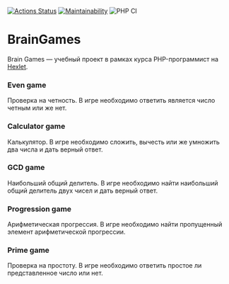 [![Actions Status](https://github.com/mxmilyasov/php-project-lvl1/workflows/hexlet-check/badge.svg)](https://github.com/mxmilyasov/php-project-lvl1/actions)
[![Maintainability](https://api.codeclimate.com/v1/badges/5234ca5d5181adbd1812/maintainability)](https://codeclimate.com/github/mxmilyasov/php-project-lvl1/maintainability)
![PHP CI](https://github.com/mxmilyasov/php-project-lvl1/workflows/PHP%20CI/badge.svg)
# BrainGames
Brain Games — учебный проект в рамках курса PHP-программист на [Hexlet](https://ru.hexlet.io/professions/php/projects/45).
### Even game
Проверка на четность. В игре необходимо ответить является число четным или же нет.
### Calculator game
Калькулятор. В игре необходимо сложить, вычесть или же умножить два числа и дать верный ответ.
### GCD game
Наибольший общий делитель. В игре необходимо найти наибольший общий делитель двух чисел и дать верный ответ.
### Progression game
Арифметическая прогрессия. В игре необходимо найти пропущенный элемент арифметической прогрессии.
### Prime game
Проверка на простоту. В игре необходимо ответить простое ли представленное число или нет.